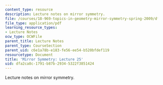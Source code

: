 ```yaml
---
content_type: resource
description: Lecture notes on mirror symmetry.
file: /courses/18-969-topics-in-geometry-mirror-symmetry-spring-2009/dfa2ca8c1791b87b29345322f3851424_MIT18_969s09_lec25.pdf
file_type: application/pdf
learning_resource_types:
- Lecture Notes
ocw_type: OCWFile
parent_title: Lecture Notes
parent_type: CourseSection
parent_uid: c6e1a78b-e183-fe56-ee54-b520bfdef119
resourcetype: Document
title: 'Mirror Symmetry: Lecture 25'
uid: dfa2ca8c-1791-b87b-2934-5322f3851424
---
```

Lecture notes on mirror symmetry.

